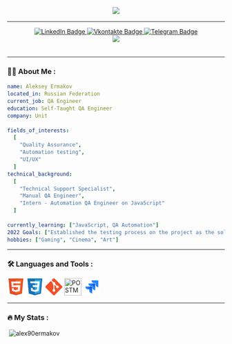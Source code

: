<div id="greeting" align="center">
    <img src="https://media.giphy.com/media/OBnIvqqpKFbZam9Wmj/giphy.gif" width="600"/>
</div>

---

<div id="badges"align="center">
  <a href="https://www.linkedin.com/in/alexermakov/">
    <img src="https://img.shields.io/badge/LinkedIn-blue?style=for-the-badge&logo=linkedin&logoColor=white" alt="LinkedIn Badge"/>
  </a>
  <a href="https://vk.com/alex_ermakov90">
    <img src="https://img.shields.io/badge/VK-blue?style=for-the-badge&logo=VK&logoColor=white" alt="Vkontakte Badge"/>
  </a>
  <a href="https://t.me/AlexErm90">
    <img src="https://img.shields.io/badge/Telegram-blue?style=for-the-badge&logo=telegram&logoColor=white" alt="Telegram Badge"/>
  </a>
</div>
<div id="header" align="center">
  <img src="https://media.giphy.com/media/f3iwJFOVOwuy7K6FFw/giphy.gif" width="300"/>
</div>
<div align="center">
  <img src="https://komarev.com/ghpvc/?username=alex90ermakov&style=flat-square&color=blue" alt=""/>
</div> 

---

### :man_technologist: About Me :
```yaml
name: Aleksey Ermakov
located_in: Russian Federation 
current_job: QA Engineer
education: Self-Taught QA Engineer  
company: Unit

fields_of_interests:
  [
    "Quality Assurance",
    "Automation testing",
    "UI/UX"
  ]
technical_background:
  [
    "Technical Support Specialist",
    "Manual QA Engineer",
    "Intern - Automation QA Engineer on JavaScript"
  ]
  
currently_learning: ["JavaScript, QA Automation"]
2022 Goals: ["Established the testing process on the project as the sole tester"]
hobbies: ["Gaming", "Cinema", "Art"]
```

---

### :hammer_and_wrench: Languages and Tools :

<div> 
  <img src="https://github.com/devicons/devicon/blob/master/icons/html5/html5-original.svg" title="HTML5" **alt="HTML5" width="40" height="40"/>
  <img src="https://github.com/devicons/devicon/blob/master/icons/css3/css3-original.svg" title="CSS3" **alt="CSS3" width="40" height="40"/>
  <!-- <img src="https://github.com/devicons/devicon/blob/master/icons/javascript/javascript-original.svg" title="JAVASCRIPT" **alt="JavaScript" width="40" height="40"/>
  <!-- <img src="https://raw.githubusercontent.com/simple-icons/simple-icons/6e46ec1fc23b60c8fd0d2f2ff46db82e16dbd75f/icons/cypress.svg" title="CYPRESS" **alt="cypress" width="40" height="40"/>
 <!-- <img src="https://github.com/devicons/devicon/blob/master/icons/python/python-original.svg" title="PYTHON" **alt="PYTHON" width="40" height="40"/>
  <img src="https://github.com/devicons/devicon/blob/master/icons/pycharm/pycharm-original.svg" title="PYCHARM" **alt="PYCHARM" width="40" height="40"/>
  <img src="https://github.com/devicons/devicon/blob/master/icons/pytest/pytest-original.svg" title="PYTEST" **alt="PYTEST" width="40" height="40"/>
  <img src="https://github.com/devicons/devicon/blob/master/icons/selenium/selenium-original.svg" title="SELENIUM" **alt="SELENIUM" width="40" height="40"/> -->
  <img src="https://github.com/devicons/devicon/blob/master/icons/git/git-original.svg" title="GIT" **alt="GIT" width="40" height="40"/>
  <!-- <img src="https://github.com/devicons/devicon/blob/master/icons/postgresql/postgresql-original.svg" title="POSTGRESQL" **alt="POSTGRESQL" width="40" height="40"/> -->
  <img src="https://www.svgrepo.com/show/354202/postman-icon.svg" title="POSTMAN" **alt="POSTMAN" width="40" height="40"/>
  <img src="https://github.com/devicons/devicon/blob/master/icons/jira/jira-original.svg" title="JIRA" **alt="JIRA" width="40" height="40"/>
</div>

---

### :fire: My Stats :


<p>&nbsp;<img align="center" src="https://github-readme-stats.vercel.app/api?username=alex90ermakov&show_icons=true&locale=en" alt="alex90ermakov" /></p>


<!---
alex90ermakov/alex90ermakov is a ✨ special ✨ repository because its `README.md` (this file) appears on your GitHub profile.
You can click the Preview link to take a look at your changes.
--->
